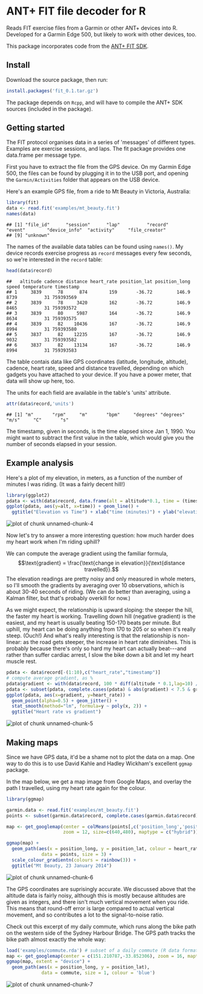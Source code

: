 ANT+ FIT file decoder for R
===========================



Reads FIT exercise files from a Garmin or other ANT+ devices into R. Developed for a Garmin Edge 500, but likely to work with other devices, too.

This package incorporates code from the [ANT+ FIT SDK](http://www.thisisant.com/resources/fit).

Install
-------

Download the source package, then run:
```R
install.packages('fit_0.1.tar.gz')
```
The package depends on `Rcpp`, and will have to compile the ANT+ SDK sources (included in the package).

Getting started
---------------

The FIT protocol organises data in a series of 'messages' of different types.
Examples are exercise sessions, and laps. The fit package provides one data.frame
per message type.

First you have to extract the file from the GPS device. On my Garmin Edge 500, the files can be found by plugging it in to the USB port, and opening the `Garmin/Activities` folder that appears on the USB device.

Here's an example GPS file, from a ride to Mt Beauty in Victoria, Australia:

```r
library(fit)
data <- read.fit('examples/mt_beauty.fit')
names(data)
```

```
## [1] "file_id"      "session"      "lap"          "record"       "event"        "device_info"  "activity"     "file_creator"
## [9] "unknown"
```
The names of the available data tables can be found using `names()`. My device records exercise progress as `record` messages every few seconds, so we're interested in the `record` table:

```r
head(data$record)
```

```
##   altitude cadence distance heart_rate position_lat position_long speed temperature timestamp
## 1     3839      78      874        159       -36.72         146.9  8739          31 759393569
## 2     3839      78     3420        162       -36.72         146.9  8465          31 759393572
## 3     3839      80     5987        164       -36.72         146.9  8634          31 759393575
## 4     3839      82    10436        167       -36.72         146.9  8994          31 759393580
## 5     3837      82    12235        167       -36.72         146.9  9032          31 759393582
## 6     3837      82    13134        167       -36.72         146.9  8994          31 759393583
```

The table contais data like GPS coordinates (latitude, longitude, altitude), cadence, heart rate, speed 
and distance travelled, depending on which gadgets you have attached to your device. If you have a power
meter, that data will show up here, too. 

The units for each field are available in the table's 'units' attribute. 

```r
attr(data$record,'units')
```

```
## [1] "m"       "rpm"     "m"       "bpm"     "degrees" "degrees" "m/s"     "C"       "s"
```

The timestamp, given in seconds, is the time elapsed since Jan 1, 1990. You might want to subtract the first value in the table, which would give you the number of seconds elapsed in your session.

Example analysis
----------------
Here's a plot of my elevation, in meters, as a function of the number of minutes I was riding. (It was a fairly decent hill!)

```r
library(ggplot2)
pdata <- with(data$record, data.frame(alt = altitude*0.1, time = (timestamp-timestamp[1])/60))
ggplot(pdata, aes(y=alt, x=time)) + geom_line() +
  ggtitle("Elevation vs Time") + xlab("time (minutes)") + ylab("elevation (m)")
```

![plot of chunk unnamed-chunk-4](figure/unnamed-chunk-4.png) 

Now let's try to answer a more interesting question: how much harder does my heart work when I'm riding uphill?

We can compute the average gradient using the familiar formula, 
$$\text{gradient} = \frac{\text{change in elevation}}{\text{distance travelled}}.$$ 
The elevation readings are pretty noisy and only measured in whole meters, so I'll smooth the gradients by averaging over 10 observations, which is about 30-40 seconds of riding. (We can do better than averaging, using a Kalman filter, but that's probably overkill for now.)

As we might expect, the relationship is upward sloping: the steeper the hill, the faster my heart is working. Travelling down hill (negative gradient) is the easiest, and my heart is usually beating 150-170 beats per minute. But uphill, my heart can be doing anything from 170 to 205 or so when it's really steep. (Ouch!) And what's really interesting is that the relationship is non-linear: as the road gets steeper, the increase in heart rate diminishes. This is probably because there's only so hard my heart can actually beat---and rather than suffer cardiac arrest, I slow the bike down a bit and let my heart muscle rest.

```r
pdata <- data$record[-(1:10),c("heart_rate","timestamp")]
# compute average gradient, as %
pdata$gradient <- with(data$record, 100 * diff(altitude * 0.1,lag=10) / diff(distance * 0.01,lag=10))
pdata <- subset(pdata, complete.cases(pdata) & abs(gradient) < 7.5 & gradient != 0) # drop outliers
ggplot(pdata, aes(x=gradient, y=heart_rate)) + 
  geom_point(alpha=0.5) + geom_jitter() +
  stat_smooth(method="lm", formula=y ~ poly(x, 2)) +
  ggtitle("Heart rate vs gradient")
```

![plot of chunk unnamed-chunk-5](figure/unnamed-chunk-5.png) 

Making maps
-----------
Since we have GPS data, it'd be a shame not to plot the data on a map. One way to do this is to use David Kahle and Hadley Wickham's excellent `ggmap` package.

In the map below, we get a map image from Google Maps, and overlay the path I travelled, using my heart rate again for the colour.

```r
library(ggmap)

garmin.data <- read.fit('examples/mt_beauty.fit')
points <- subset(garmin.data$record, complete.cases(garmin.data$record))

map <- get_googlemap(center = colMeans(points[,c('position_long','position_lat')]),
                     zoom = 12, size=c(640,480), maptype = c("hybrid"))

ggmap(map) +
  geom_path(aes(x = position_long, y = position_lat, colour = heart_rate),
             data = points, size = 3) +
  scale_colour_gradientn(colours = rainbow(3)) +
  ggtitle("Mt Beauty, 23 January 2014")
```

![plot of chunk unnamed-chunk-6](figure/unnamed-chunk-6.png) 

The GPS coordinates are suprisingly accurate. We discussed above that the altitude data is fairly noisy, although this is mostly because altitudes are given as integers, and there isn't much vertical movement when you ride. This means that round-off error is large compared to actual vertical movement, and so contributes a lot to the signal-to-noise ratio.

Check out this excerpt of my daily commute, which runs along the bike path on the western side of the Sydney Harbour Bridge. The GPS path tracks the bike path almost exactly the whole way:

```r
load('examples/commute.rda') # subset of a daily commute (R data format)
map <- get_googlemap(center = c(151.210787,-33.852306), zoom = 16, maptype = c("satellite")) # Harbour Bridge
ggmap(map, extent = "device") +
  geom_path(aes(x = position_long, y = position_lat),
             data = commute, size = 1, colour = 'blue')
```

![plot of chunk unnamed-chunk-7](figure/unnamed-chunk-7.png) 
